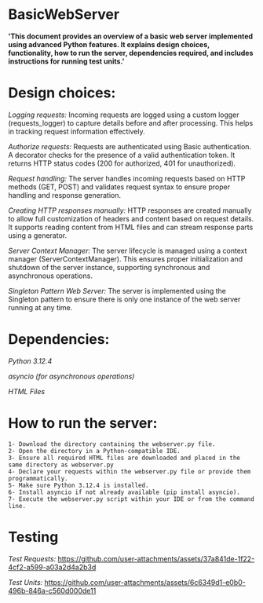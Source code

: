 # BasicWebServer
**'This document provides an overview of a basic web server implemented using advanced Python features. It explains design choices, functionality, how to run the server, dependencies required, and includes instructions for running test units.'** 


# Design choices: 
   *Logging requests:* Incoming requests are logged using a custom logger (requests_logger) to capture details before and after processing. This helps in tracking request information effectively.
   
   *Authorize requests:* Requests are authenticated using Basic authentication. A decorator checks for the presence of a valid authentication token. It returns HTTP status codes (200 for authorized, 401 for unauthorized).
    
   *Request handling:* The server handles incoming requests based on HTTP methods (GET, POST) and validates request syntax to ensure proper handling and response generation.
   
   *Creating HTTP responses manually:* HTTP responses are created manually to allow full customization of headers and content based on request details. It supports reading content from HTML files and can stream response parts using a generator.
   
   *Server Context Manager:* The server lifecycle is managed using a context manager (ServerContextManager). This ensures proper initialization and shutdown of the server instance, supporting synchronous and asynchronous operations.
   
   *Singleton Pattern Web Server:* The server is implemented using the Singleton pattern to ensure there is only one instance of the web server running at any time.

# Dependencies:
   *Python 3.12.4*
   
   *asyncio (for asynchronous operations)* 
   
   *HTML Files*

# How to run the server:
    1- Download the directory containing the webserver.py file.
    2- Open the directory in a Python-compatible IDE.
    3- Ensure all required HTML files are downloaded and placed in the same directory as webserver.py
    4- Declare your requests within the webserver.py file or provide them programmatically.
    5- Make sure Python 3.12.4 is installed.
    6- Install asyncio if not already available (pip install asyncio).
    7- Execute the webserver.py script within your IDE or from the command line.

# Testing
   *Test Requests:* 
        https://github.com/user-attachments/assets/37a841de-1f22-4cf2-a599-a03a2d4a2b3d

   *Test Units:* 
        https://github.com/user-attachments/assets/6c6349d1-e0b0-496b-846a-c560d000de11
    
